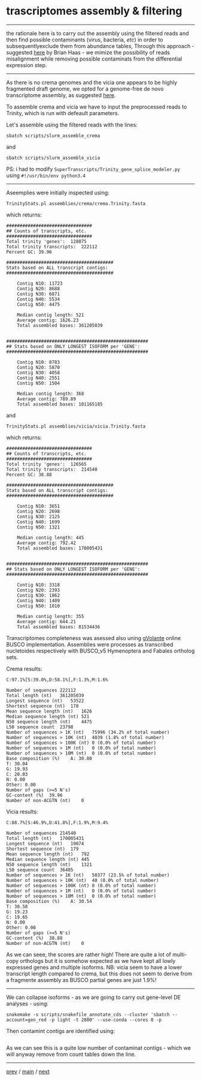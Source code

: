 # trascriptomes assembly & filtering

---

the rationale here is to carry out the assembly using the filtered reads and then 
find possible contaminants (virus, bacteria, _etc_) in order to subsequentlyexclude them from abundance tables,
Through this approach - suggested [here](https://groups.google.com/g/trinityrnaseq-users/c/P2Ry72h_puQ/m/LpJ8OLzuBAAJ) by Brian Haas - 
we mimize the possibility of reads misalignment while removing possible contaminats from the differential expression step.

---

As there is no crema genomes and the vicia one appears to be highly fragmented draft genome, we opted for a genome-free de novo transcriptome assembly,
as suggested [here](https://github.com/trinityrnaseq/trinityrnaseq/wiki/Genome-Guided-Trinity-Transcriptome-Assembly).


To assemble crema and vicia we have to input the preprocessed reads to Trinity,
which is run with defeault parameters. 

Let's assemble using the filtered reads with the lines:

```
sbatch scripts/slurm_assemble_crema
```

and 

```
sbatch scripts/slurm_assemble_vicia
```

PS: i had to modify ```SuperTranscripts/Trinity_gene_splice_modeler.py``` using ```#!/usr/bin/env python3.4```

---

Aseemplies were initially inspected using:

```TrinityStats.pl assemblies/crema/crema.Trinity.fasta```

which returns:

```
################################
## Counts of transcripts, etc.
################################
Total trinity 'genes':	128075
Total trinity transcripts:	222112
Percent GC: 39.96

########################################
Stats based on ALL transcript contigs:
########################################

	Contig N10: 11723
	Contig N20: 8688
	Contig N30: 6871
	Contig N40: 5534
	Contig N50: 4475

	Median contig length: 521
	Average contig: 1626.23
	Total assembled bases: 361205039


#####################################################
## Stats based on ONLY LONGEST ISOFORM per 'GENE':
#####################################################

	Contig N10: 8783
	Contig N20: 5870
	Contig N30: 4058
	Contig N40: 2551
	Contig N50: 1504

	Median contig length: 368
	Average contig: 789.89
	Total assembled bases: 101165185
 ```

and

```TrinityStats.pl assemblies/vicia/vicia.Trinity.fasta ```

which returns:

```
################################
## Counts of transcripts, etc.
################################
Total trinity 'genes':	126565
Total trinity transcripts:	214540
Percent GC: 38.88

########################################
Stats based on ALL transcript contigs:
########################################

	Contig N10: 3651
	Contig N20: 2698
	Contig N30: 2125
	Contig N40: 1699
	Contig N50: 1321

	Median contig length: 445
	Average contig: 792.42
	Total assembled bases: 170005431


#####################################################
## Stats based on ONLY LONGEST ISOFORM per 'GENE':
#####################################################

	Contig N10: 3318
	Contig N20: 2393
	Contig N30: 1862
	Contig N40: 1409
	Contig N50: 1010

	Median contig length: 355
	Average contig: 644.21
	Total assembled bases: 81534436
```

Transcriptomes completeness was asessed also uning [gVolante](https://gvolante.riken.jp/analysis.html) online BUSCO implementation. 
Assemblies were processes as transcribed nucletoides respectively with BUSCO_v5 Hymenoptera and Fabales ortholog sets.


Crema results: 

```
C:97.1%[S:39.0%,D:58.1%],F:1.3%,M:1.6%

Number of sequences	222112
Total length (nt)	361205039
Longest sequence (nt)	53522
Shortest sequence (nt)	178
Mean sequence length (nt)	1626
Median sequence length (nt)	521
N50 sequence length (nt)	4475
L50 sequence count	23798
Number of sequences > 1K (nt)	75996 (34.2% of total number)
Number of sequences > 10K (nt)	4039 (1.8% of total number)
Number of sequences > 100K (nt)	0 (0.0% of total number)
Number of sequences > 1M (nt)	0 (0.0% of total number)
Number of sequences > 10M (nt)	0 (0.0% of total number)
Base composition (%)	A: 30.00
T: 30.04
G: 19.93
C: 20.03
N: 0.00
Other: 0.00
Number of gaps (>=5 N's)	
GC-content (%)	39.96
Number of non-ACGTN (nt)	0

```
Vicia results:

```
C:88.7%[S:46.9%,D:41.8%],F:1.9%,M:9.4%

Number of sequences	214540
Total length (nt)	170005431
Longest sequence (nt)	19074
Shortest sequence (nt)	179
Mean sequence length (nt)	792
Median sequence length (nt)	445
N50 sequence length (nt)	1321
L50 sequence count	36485
Number of sequences > 1K (nt)	50377 (23.5% of total number)
Number of sequences > 10K (nt)	40 (0.0% of total number)
Number of sequences > 100K (nt)	0 (0.0% of total number)
Number of sequences > 1M (nt)	0 (0.0% of total number)
Number of sequences > 10M (nt)	0 (0.0% of total number)
Base composition (%)	A: 30.54
T: 30.58
G: 19.23
C: 19.65
N: 0.00
Other: 0.00
Number of gaps (>=5 N's)
GC-content (%)	38.88
Number of non-ACGTN (nt)	0
```

As we can seee, the scores are rather high! There are quite a lot of multi-copy orthologs 
but it is somehow expected as we have kept all lowly expressed genes and multiple isoforms.
NB: vicia seem to have a lower transcript length compared to crema, 
but this does not seem to derive from a fragmente assembly as BUSCO partial genes are just 1.9%!

---

We can collapse isoforms - as we are going to carry out gene-level DE analyses - using:

```
snakemake -s scripts/snakefile_annotate_cds --cluster 'sbatch --account=gen_red -p light -t 2800' --use-conda --cores 8 -p
```

Then contamint contigs are identified using:

```
```

As we can see this is a quite low number of contaminat contigs - which we will anyway remove from count tables down the line.

---

[prev](https://github.com/for-giobbe/PAINT/blob/main/markdowns/part_2.md) / [main](https://github.com/for-giobbe/PAINT) / [next](https://github.com/for-giobbe/PAINT/blob/main/markdowns/part_3.md)

